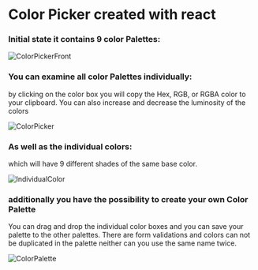 # Color Picker created with react

### Initial state it contains 9 color Palettes:

![ColorPickerFront](https://user-images.githubusercontent.com/48514700/105853102-9d87bc00-5fe5-11eb-8353-bd49a4029f55.jpg)

### You can examine all color Palettes individually:

by clicking on the color box you will copy the Hex, RGB, or RGBA color to your clipboard.
You can also increase and decrease the luminosity of the colors

![ColorPicker](https://user-images.githubusercontent.com/48514700/105853609-2bfc3d80-5fe6-11eb-94f3-ab636fcdae80.jpg)

### As well as the individual colors:

which will have 9 different shades of the same base color.

![IndividualColor](https://user-images.githubusercontent.com/48514700/105853621-2d2d6a80-5fe6-11eb-81a1-e2416d5a7a92.jpg)

### additionally you have the possibility to create your own Color Palette

You can drag and drop the individual color boxes and you can save your palette to the other palettes.
There are form validations and colors can not be duplicated in the palette neither can you use the same name twice.

![ColorPalette](https://user-images.githubusercontent.com/48514700/105853625-2dc60100-5fe6-11eb-9142-a33a21b0e5c0.jpg)
